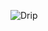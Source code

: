 ![Drip](https://ih1.redbubble.net/image.2009281569.6594/fposter,small,wall_texture,product,750x1000.jpg)
